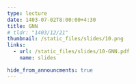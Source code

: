 ```yaml
---
type: lecture
date: 1403-07-02T8:00:00+4:30
title: GNN
# tldr: "1403/12/21"
thumbnail: /static_files/slides/10.png
links:
  - url: /static_files/slides/10-GNN.pdf
    name: slides  

hide_from_announcments: true
---
```

